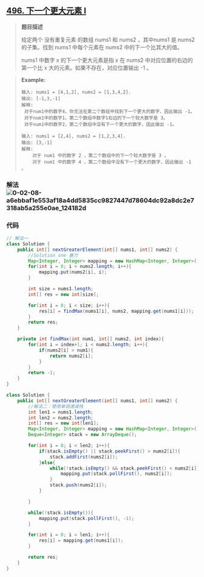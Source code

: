 ## [496. 下一个更大元素 I](https://leetcode-cn.com/problems/next-greater-element-i/)

> **题目描述**
>
> 给定两个 没有重复元素 的数组 nums1 和 nums2 ，其中nums1 是 nums2 的子集。找到 nums1 中每个元素在 nums2 中的下一个比其大的值。
>
> nums1 中数字 x 的下一个更大元素是指 x 在 nums2 中对应位置的右边的第一个比 x 大的元素。如果不存在，对应位置输出 -1 。
>

> 
>
> **Example:**
>
> ```
> 输入: nums1 = [4,1,2], nums2 = [1,3,4,2].
> 输出: [-1,3,-1]
> 解释:
>  对于num1中的数字4，你无法在第二个数组中找到下一个更大的数字，因此输出 -1。
>  对于num1中的数字1，第二个数组中数字1右边的下一个较大数字是 3。
>  对于num1中的数字2，第二个数组中没有下一个更大的数字，因此输出 -1。
> ```
> ```
> 输入: nums1 = [2,4], nums2 = [1,2,3,4].
> 输出: [3,-1]
> 解释:
>     对于 num1 中的数字 2 ，第二个数组中的下一个较大数字是 3 。
>     对于 num1 中的数字 4 ，第二个数组中没有下一个更大的数字，因此输出 -1 。
> ```


### 解法![0-02-08-a6ebbaf1e553af18a4dd5835cc9827447d78604dc92a8dc2e7318ab5a255e0ae_124182d](https://i.loli.net/2020/09/29/yuiaVtxR56rLSzE.jpg)

### 代码

```java
// 解法一
class Solution {
    public int[] nextGreaterElement(int[] nums1, int[] nums2) {
        //Solution one 暴力
        Map<Integer, Integer> mapping = new HashMap<Integer, Integer>();
        for(int i = 0; i < nums2.length; i++){
            mapping.put(nums2[i], i);
        }

        int size = nums1.length;
        int[] res = new int[size];

        for(int i = 0; i < size; i++){
            res[i] = findMax(nums1[i], nums2, mapping.get(nums1[i]));
        }
        return res;
    }

    private int findMax(int num1, int[] nums2, int index){
        for(int i = index+1; i < nums2.length; i++){
            if(nums2[i] > num1){
                return nums2[i];
            }
        }
        return -1;
    }
}
```

```java
class Solution {
    public int[] nextGreaterElement(int[] nums1, int[] nums2) {
        //解法二：使用单调递减栈
        int len1 = nums1.length;
        int len2 = nums2.length;
        int[] res = new int[len1];
        Map<Integer, Integer> mapping = new HashMap<Integer, Integer>();
        Deque<Integer> stack = new ArrayDeque();

        for(int i = 0; i < len2; i++){
            if(stack.isEmpty() || stack.peekFirst() > nums2[i]){
                stack.addFirst(nums2[i]);
            }else{
                while(!stack.isEmpty() && stack.peekFirst() < nums2[i]){
                    mapping.put(stack.pollFirst(), nums2[i]);
                }
                stack.push(nums2[i]);
            }

        }

        while(!stack.isEmpty()){
            mapping.put(stack.pollFirst(), -1);
        }

        for(int i = 0; i < len1; i++){
            res[i] = mapping.get(nums1[i]);
        }

        return res;
    }
}
```
